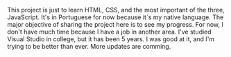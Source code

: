 This project is just to learn HTML, CSS, and the most important of the three, JavaScript. It's in Portuguese for now because it´s my native language. The major objective of sharing the project here is to see my progress. For now, I don't have much time because I have a job in another area. I've studied Visual Studio in college, but it has been 5 years. I was good at it, and I'm trying to be better than ever. More updates are comming.
